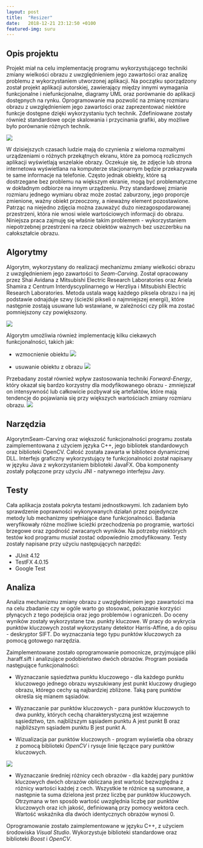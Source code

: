 ```yaml
---
layout: post
title:  "Resizer"
date:   2018-12-21 23:12:50 +0100
featured-img: suru
---
```

## Opis projektu

Projekt miał na celu implementację programu wykorzystującego techniki zmiany wielkości obrazu z uwzględnieniem jego zawartości oraz analizę problemu z wykorzystaniem utworzonej aplikacji. Na początku sporządzony został projekt aplikacji autorskiej, zawierający między innymi wymagania funkcjonalne i niefunkcjonalne, diagramy UML oraz porównanie do aplikacji dostępnych na rynku. Oprogramowanie ma pozwolić na zmianę rozmiaru obrazu z uwzględnieniem jego zawartości oraz zaprezentować niektóre funkcje dostępne dzięki wykorzystaniu tych technik. Zdefiniowane zostały również standardowe opcje skalowania i przycinania grafiki, aby możliwe było porównanie różnych technik. 

![](https://raw.githubusercontent.com/jacekbla/jacekbla.github.io/master/assets/img/posts/content/resizer/gui.jpg)

W dzisiejszych czasach ludzie mają do czynienia z wieloma rozmaitymi urządzeniami o różnych przekątnych ekranu, które za pomocą rozlicznych aplikacji wyświetlają wszelakie obrazy. 
Oczekuje się, że zdjęcie lub strona internetowa wyświetlana na komputerze stacjonarnym będzie przekazywała te same informacje na telefonie. Często jednak obiekty, które są dostrzegane bez problemu na większym ekranie, mogą być problematyczne w dokładnym odbiorze na innym urządzeniu. Przy standardowej zmianie rozmiaru jednego wymiaru obraz może zostać zaburzony, jego proporcje zmienione, ważny obiekt przeoczony, a nieważny element pozostawione. Patrząc na niejedno zdjęcia można zauważyć dużo niezagospodarowanej przestrzeni, która nie wnosi wiele wartościowych informacji do obrazu.
Niniejsza praca zajmuję się właśnie takim problemem - wykorzystaniem niepotrzebnej przestrzeni na rzecz obiektów ważnych bez uszczerbku na całokształcie obrazu.

## Algorytmy

Algorytm, wykorzystany do realizacji mechanizmu zmiany wielkości obrazu z uwzględnieniem jego zawartości to *Seam-Carving*. Został opracowany przez Shai Avidana z Mitsubishi Electric Research Laboratories oraz Ariela Shamira z Centrum Interdyscyplinarnego w Herzliya i Mitsubishi Electric Research Laboratories.
Metoda ustala wagę każdego piksela obrazu i na jej podstawie odnajduje szwy (ścieżki pikseli o najmniejszej energii), które następnie zostają usuwane lub wstawiane, w zależności czy plik ma zostać pomniejszony czy powiększony. 

![](https://raw.githubusercontent.com/jacekbla/jacekbla.github.io/master/assets/img/posts/content/resizer/comparasion.jpg)

Algorytm umożliwia również implementację kilku ciekawych funkcjonalności, takich jak:

- wzmocnienie obiektu 
![](https://raw.githubusercontent.com/jacekbla/jacekbla.github.io/master/assets/img/posts/content/resizer/amplify.jpg)

- usuwanie obiektu z obrazu
![](https://raw.githubusercontent.com/jacekbla/jacekbla.github.io/master/assets/img/posts/content/resizer/delete.jpg)

Przebadany został również wpływ zastosowania techniki *Forward-Energy*, który okazał się bardzo korzystny dla modyfikowanego obrazu - zmniejszał on intensywność lub całkowicie pozbywał się artefaktów, które mają tendencje do pojawiania się przy większych wartościach zmiany rozmiaru obrazu.
![](https://raw.githubusercontent.com/jacekbla/jacekbla.github.io/master/assets/img/posts/content/resizer/forward_energy.jpg)


## Narzędzia

AlgorytmSeam-Carving oraz większość funkcjonalności programu została zaimplementowana z użyciem języka C++, jego bibliotek standardowych oraz biblioteki OpenCV. Całość została zawarta w bibliotece dynamicznej DLL. Interfejs graficzny wykorzystujący te funkcjonalności został napisany w języku Java z wykorzystaniem biblioteki JavaFX. Oba komponenty zostały połączone przy użyciu JNI - natywnego interfejsu Javy.

## Testy

Cała aplikacja została pokryta testami jednostkowymi. Ich zadaniem było sprawdzenie poprawności wykonywanych działań przez pojedyncze metody lub mechanizmy spełniające dane funkcjonalności. Badania weryfikowały różne możliwe ́scieżki przechodzenia po programie, wartości brzegowe oraz zgodność zwracanych wyników. Na potrzeby niektórych testów kod programu musiał zostać odpowiednio zmodyfikowany. Testy zostały napisane przy użyciu następujących narzędzi:

- JUnit 4.12
- TestFX 4.0.15
- Google Test

## Analiza

Analiza mechanizmu zmiany obrazu z uwzględnieniem jego zawartości ma na celu zbadanie czy w ogóle warto go stosować, pokazanie korzyści płynących z tego podejścia oraz jego problemów i ograniczeń. Do oceny wyników zostały wykorzystane tzw. punkty kluczowe.
W pracy do wykrycia punktów kluczowych został wykorzystany detektor Harris-Affine, a do opisu - deskryptor SIFT. Do wyznaczania tego typu punktów kluczowych za pomocą gotowego narzędzia.

Zaimplementowane zostało oprogramowanie pomocnicze, przyjmujące pliki .haraff.sift i analizujące podobieństwo dwóch obrazów. Program posiada następujące funkcjonalności:

- Wyznaczanie sąsiedztwa punktu kluczowego - dla każdego punktu kluczowego jednego obrazu wyszukiwany jest punkt kluczowy drugiego obrazu, którego cechy są najbardziej zbliżone. Taką parę punktów określa się mianem sąsiadów.
    
- Wyznaczanie par punktów kluczowych - para punktów kluczowych to dwa punkty, których cechą charakterystyczną jest wzajemne sąsiedztwo, tzn. najbliższym sąsiadem punktu A jest punkt B oraz najbliższym sąsiadem punktu B jest punkt A. 

- Wizualizacja par punktów kluczowych - program wyświetla oba obrazy z pomocą biblioteki *OpenCV* i rysuje linie łączące pary punktów kluczowych.
    
![](https://raw.githubusercontent.com/jacekbla/jacekbla.github.io/master/assets/img/posts/content/resizer/key_points.jpg)
    
- Wyznaczanie średniej różnicy cech obrazów - dla każdej pary punktów kluczowych dwóch obrazów obliczana jest wartość bezwzględna z różnicy wartości każdej z cech. Wszystkie te różnice są sumowane, a następnie ta suma dzielona jest przez liczbę par punktów kluczowych. Otrzymana w ten sposób wartość uwzględnia liczbę par punktów kluczowych oraz ich jakość, definiowaną przy pomocy wektora cech. Wartość wskaźnika dla dwóch identycznych obrazów wynosi 0.

Oprogramowanie zostało zaimplementowane w języku C++, z użyciem środowiska *Visual Studio*. Wykorzystuje biblioteki standardowe oraz biblioteki *Boost* i *OpenCV*.